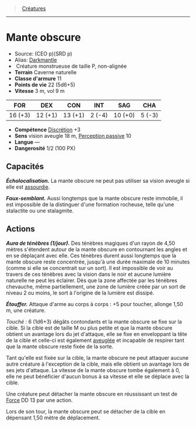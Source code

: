﻿> [Créatures](hd_monsters.md)

---

# Mante obscure

- Source: (CEO p)(SRD p)
- Alias: [Darkmantle](srd_monsters_darkmantle.md)
-  Créature monstrueuse de taille P, non-alignée
- **Terrain** Caverne naturelle
- **Classe d'armure** 11
- **Points de vie** 22 (5d6+5)
- **Vitesse** 3 m, vol 9 m

|FOR|DEX|CON|INT|SAG|CHA|
|---|---|---|---|---|---|
|16 (+3)|12 (+1)|13 (+1)| 2 (-4)|10 (+0)| 5 (-3)|

- **Compétence** [Discrétion](hd_abilities_dexterity_discretion.md) +3
- **Sens** vision aveugle 18 m, [Perception passive](hd_abilities_dexterity_perception_passive.md) 10
- **Langue** —
- **Dangerosité** 1/2 (100 PX)

## Capacités

**_Écholocalisation._** La mante obscure ne peut pas utiliser sa vision aveugle si elle est [assourdie](hd_conditions_assourdi.md).

**_Faux-semblant._** Aussi longtemps que la mante obscure reste immobile, il est impossible de la distinguer d'une formation rocheuse, telle qu'une stalactite ou une stalagmite.

## Actions

**_Aura de ténèbres (1/jour)._** Des ténèbres magiques d'un rayon de 4,50 mètres s'étendent autour de la mante obscure en contournant les angles et en se déplaçant avec elle. Ces ténèbres durent aussi longtemps que la mante obscure reste concentrée, jusqu'à une durée maximale de 10 minutes (comme si elle se concentrait sur un sort). Il est impossible de voir au travers de ces ténèbres avec la vision dans le noir et aucune lumière naturelle ne peut les éclairer. Dès que la zone affectée par les ténèbres chevauche, même partiellement, une zone de lumière créée par un sort de niveau 2 ou moins, le sort à l'origine de la lumière est dissipé.

**_Étouffer._** Attaque d'arme au corps à corps : +5 pour toucher, allonge 1,50 m, une créature.

_Touché :_ 6 (1d6+3) dégâts contondants et la mante obscure se fixe sur la cible. Si la cible est de taille M ou plus petite et que la mante obscure obtient un avantage lors du jet d'attaque, elle se fixe en enveloppant la tête de la cible et celle-ci est également [aveuglée](hd_conditions_aveugle.md) et incapable de respirer tant que la mante obscure reste fixée de la sorte.

Tant qu'elle est fixée sur la cible, la mante obscure ne peut attaquer aucune autre créature à l'exception de la cible, mais elle obtient un avantage lors de ses jets d'attaque. La vitesse de la mante obscure tombe également à 0, elle ne peut bénéficier d'aucun bonus à sa vitesse et elle se déplace avec la cible.

Une créature peut détacher la mante obscure en réussissant un test de [Force](hd_abilities_strength.md) DD 13 par une action.

Lors de son tour, la mante obscure peut se détacher de la cible en dépensant 1,50 mètre de déplacement.

